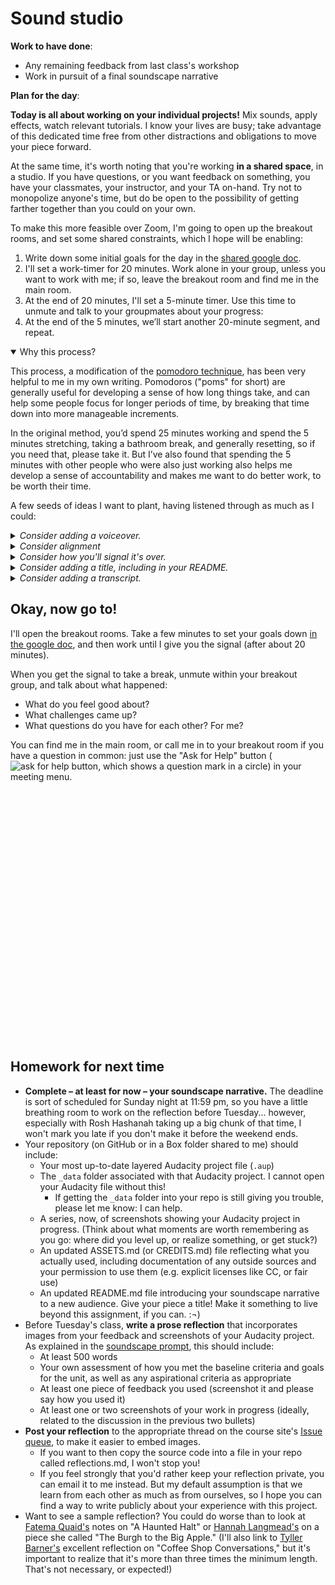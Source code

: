 
# Sound studio

**Work to have done**:

* Any remaining feedback from last class's workshop
* Work in pursuit of a final soundscape narrative

**Plan for the day**:

<div class="alert alert-success">
<strong>Today is all about working on your individual projects!</strong> Mix sounds, apply effects, watch relevant tutorials. I know your lives are busy; take advantage of this dedicated time free from other distractions and obligations to move your piece forward.
</div>

At the same time, it's worth noting that you're working **in a shared space**, in a studio. If you have questions, or you want feedback on something, you have your classmates, your instructor, and your TA on-hand. Try not to monopolize anyone's time, but do be open to the possibility of getting farther together than you could on your own.

To make this more feasible over Zoom, I'm going to open up the breakout rooms, and set some shared constraints, which I hope will be enabling:

1. Write down some initial goals for the day in the [shared google doc](http://bit.ly/cdm2020fall-notes#heading=h.wvmdfmvw4ywa).
2. I'll set a work-timer for 20 minutes. Work alone in your group, unless you want to work with me; if so, leave the breakout room and find me in the main room.
3. At the end of 20 minutes, I'll set a 5-minute timer. Use this time to unmute and talk to your groupmates about your progress:
4. At the end of the 5 minutes, we’ll start another 20-minute segment, and repeat.

<details open>
<summary>Why this process?</summary>
<div class="alert alert-white">
<p>This process, a modification of the <a href="https://en.wikipedia.org/wiki/Pomodoro_Technique">pomodoro technique</a>, has been very helpful to me in my own writing. Pomodoros ("poms" for short) are generally useful for developing a sense of how long things take, and can help some people focus for longer periods of time, by breaking that time down into more manageable increments. </p>

<p>In the original method, you’d spend 25 minutes working and spend the 5 minutes stretching, taking a bathroom break, and generally resetting, so if you need that, please take it. But I’ve also found that spending the 5 minutes with other people who were also just working also helps me develop a sense of accountability and makes me want to do better work, to be worth their time.</p></div>
</details>


A few seeds of ideas I want to plant, having listened through as much as I could:

<!-- NEW or updated IN 2020:
* endings
* noise reduction
* consider voiceover – or re-recording muffled voices currently in background tracks
-->

<details>
<summary><em>Consider adding a voiceover.</em></summary>
<p>Maybe I'm just getting old, but as I've puttered around various places by myself in the last week I've noticed that I don't stay silent: I mutter as I putter. Even if it's just short reactions to things I see ("nice!") or read ("really? really."), even if it's not words ("hmm!"), I tend to narrate my day.</p>

<p>All of which is to say, if your soundscape takes your listeners along on a ride inside someone's head, but you haven't yet included any human voices, I'd at least give some thought to whether a word here or there might help.</p>

<p>Even if you're not inside someone's head, note that the voice doesn't have to exist in the same timestream as the events of the narrative! Think about some of the retrospective commentary in <a href="https://training.npr.org/2015/10/30/six-npr-stories-that-breathe-life-into-neighborhood-scenes/">the NPR reading I had you do</a>, especially the pieces featuring Steve Inskeep and Robert Siegel. A documentary-style voiceover can help you add context and dynamism to a more strictly chronological draft, and give you an excuse to add layers (including music) that wouldn't have been in the original scene. And you'd still be telling the same narrative!</p>
</details>

<details>
<summary><em>Consider alignment</em></summary>
<p>If you have a music track, or especially if you have more than one, you might want to time key moments in other tracks so they line up with downbeats. Similarly, you may want to have one sound begin just as another one ends – or, for crossfading, just <em>before</em> the other ends, so as to minimize gaps. These techniques can add a level of polish and intentionality to your soundscape, helping it to feel more like a complete and integral whole.</p>
</details>

<details>
<summary><em>Consider how you'll signal it's over.</em></summary>
<p>Endings are tricky. In an essay, I'd say they usually depend on beginnings: completing some thought you'd left open, or answering a question. In stories, there's often an epiphany (new insight) or a denouement, a return to a previous situation but with the characters' perspectives on it now changed. You can try those things with soundscapes, too, but there are added elements: if you have music, you can make sure to "resolve" back into the root chord, or to complete a rhythmic sequence; if you have an ongoing event, you can fade out; if you have a surprise or joke ending, you can signal intentionality by muting the backgrounds to draw attention to the one track that remains. If you haven't used music, you might fade in a soundtrack at the end, especially as a lead-in to credits (think of podcasts' outro music).</p>

<p>There are lots of ways to do this. But if you're satisfied with the overall shape, endings are one place where you can put a little extra polish in!</p>

</details>

<details>
<summary><em>Consider adding a title, including in your README.</em></summary>

<p>A title can provide a location, a clue, a genre, a commentary; it can make or unmake listener expectations. What will you call your soundscape narrative? Where will you let listeners know that name? (In the README? In a recorded introduction to the sound file itself, either with or without a <a href="https://tvtropes.org/pmwiki/pmwiki.php/Main/TheTeaser?from=Main.ColdOpen">cold open</a>?) Note that an updated README is one of the expected elements in the original prompt, so don't forget to replace your placeholders there!</p>
</details>

<details>
<summary><em>Consider adding a transcript.</em></summary>

<p>If you're working off of a script, as a number of you seem to be, please do consider turning it into a readable transcript you can place alongside the sound file: it's not only more accessible for the temporarily or permanently hearing-impaired, but it also makes your piece easier to search for (and within). For examples of transcripts, you can do a lot worse than NPR's <em>This American Life</em>; see the links on our <a href="{{site.github.url}}/resources">course Resources page</a>, under <a href="https://benmiller314.github.io/cdm2020fall/resources#audio">Advice and Examples</a>.</p>
</details>

<!-- <details>
<summary><em>Consider citation.</em></summary>

If you're using sounds someone else recorded, be sure to include enough information to recover where it came from. (See <em>Writer/Designer</em> page 162, and the <a href="https://creativecommons.org/use-remix/get-permission/">Creative Commons' own recommendations</a>.) Note that any kind of CC-BY license requires you to say who made the source, not just say that it has a CC-BY license. (Nor is it enough to give a link to the search engine that you found it with.) You can add the information in text alongside the soundscape, or in the soundscape itself, or both!
</details> -->

<!-- <details>
<summary><em>Consider volume.</em></summary>

Many of you are doing smart work to differentiate foreground sounds from background, in part through "ducking" the background to a lower volume while keeping the sound going to provide depth. On the foreground side, one risk of recording original sounds is overloading the microphone, such that you get a kind of crackle or squeal as the sound level exceeds what the system can handle. If you notice this happening – you can look for places where the waveform hits the top of the track, or where the volume goes into the red – try Effects > Clip Fix, which should give you a little more room.
</details> -->


## Okay, now go to!

I'll open the breakout rooms. Take a few minutes to set your goals down [in the google doc](http://bit.ly/cdm2020fall-notes#heading=h.wvmdfmvw4ywa), and then work until I give you the signal (after about 20 minutes).

When you get the signal to take a break, unmute within your breakout group, and talk about what happened:
* What do you feel good about?
* What challenges came up?
* What questions do you have for each other? For me?

You can find me in the main room, or call me in to your breakout room if you have a question in common: just use the "Ask for Help" button (<img src="https://assets.zoom.us/images/en-us/desktop/generic/in-meeting/ask-for-help-icon.png" alt="ask for help button, which shows a question mark in a circle" class="d-inline-block" />) in your meeting menu.


<div style="height:100px; height:10vh;">
<!-- This div left intentionally blank, for spacing -->
</div>


## Homework for next time

* **Complete – at least for now – your soundscape narrative.** The deadline is sort of scheduled for Sunday night at 11:59 pm, so you have a little breathing room to work on the reflection before Tuesday... however, especially with Rosh Hashanah taking up a big chunk of that time, I won't mark you late if you don't make it before the weekend ends.
* Your repository (on GitHub or in a Box folder shared to me) should include:
   - Your most up-to-date layered Audacity project file (`.aup`)
   - The `_data` folder associated with that Audacity project. I cannot open your Audacity file without this!
      * If getting the `_data` folder into your repo is still giving you trouble, please let me know: I can help. 
   - A series, now, of screenshots showing your Audacity project in progress. (Think about what moments are worth remembering as you go: where did you level up, or realize something, or get stuck?)
   - An updated ASSETS.md (or CREDITS.md) file reflecting what you actually used, including documentation of any outside sources and your permission to use them (e.g. explicit licenses like CC, or fair use)
   - An updated README.md file introducing your soundscape narrative to a new audience. Give your piece a title! Make it something to live beyond this assignment, if you can. :¬)
* Before Tuesday's class, **write a prose reflection** that incorporates images from your feedback and screenshots of your Audacity project. As explained in the [soundscape prompt](https://github.com/benmiller314/soundscape2020fall#deadlines-and-products), this should include:
   - At least 500 words
   - Your own assessment of how you met the baseline criteria and goals for the unit, as well as any aspirational criteria as appropriate
   - At least one piece of feedback you used (screenshot it and please say how you used it)
   - At least one or two screenshots of your work in progress (ideally, related to the discussion in the previous two bullets)
* **Post your reflection** to the appropriate thread on the course site's [Issue queue]({{site.github.issues_url}}), to make it easier to embed images.
   - If you want to then copy the source code into a file in your repo called reflections.md, I won't stop you!
   - If you feel strongly that you'd rather keep your reflection private, you can email it to me instead. But my default assumption is that we learn from each other as much as from ourselves, so I hope you can find a way to write publicly about your experience with this project.
* Want to see a sample reflection? You could do worse than to look at [Fatema Quaid's](https://github.com/benmiller314/cdm2019fall/issues/3#issuecomment-534351121) notes on "A Haunted Halt" or [Hannah Langmead's](https://github.com/benmiller314/cdm2020spring/issues/5#issuecomment-581700613) on a piece she called "The Burgh to the Big Apple." (I'll also link to [Tyller Barner's](https://github.com/pitt-cdm/miller2019spring/issues/2#issuecomment-460512213) excellent reflection on "Coffee Shop Conversations," but it's important to realize that it's more than three times the minimum length. That's not necessary, or expected!)
